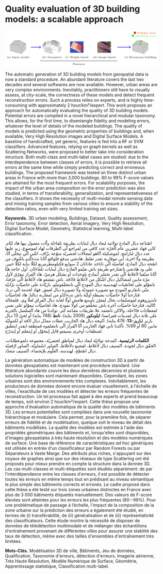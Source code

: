 # Quality evaluation of 3D building models: a scalable approach

![The graphical abstract](images/readme/graphical_abstract.png "Graphical abstract")

The automatic generation of 3D building models from geospatial data is now a standard procedure.
An abundant literature covers the last two decades and several softwares are now available.
However, urban areas are very complex environments.
Inevitably, practitioners still have to visually assess, at city-scale, the correctness of these models and detect frequent reconstruction errors.
Such a process relies on experts, and is highly time-consuming with approximately 2 hour/km²/expert.
This work proposes an approach for automatically evaluating the quality of 3D building models.
Potential errors are compiled in a novel hierarchical and modular taxonomy.
This allows, for the first time, to disentangle fidelity and modeling errors, whatever the level of details of the modeled buildings.
The quality of models is predicted using the geometric properties of buildings and, when available, Very High Resolution images and Digital Surface Models.
A baseline of handcrafted, yet generic, features is fed into a RF or SVM classifiers.
Advanced features, relying on graph kernels as well as Scattering Networks, were proposed to better take into consideration structure.
Both multi-class and multi-label cases are studied: due to the interdependence between classes of errors, it is possible to retrieve all errors at the same time while simply predicting correct and erroneous buildings.
The proposed framework was tested on three distinct urban areas in France with more than 3,000 buildings.
80 to 99% F-score values are attained for the most frequent errors.
For scalability purposes, the impact of the urban area composition on the error prediction was also studied, in terms of transferability, generalization, and representativeness of the classifiers.
It shows the necessity of multi-modal remote sensing data and mixing training samples from various cities to ensure a stability of the detection ratios, even with very limited training set sizes.

**Keywords.** 3D urban modeling, Buildings, Dataset, Quality assessment, Error taxonomy, Error detection, Aerial imagery, Very High Resolution, Digital Surface Model, Geometry, Statistical learning, Multi-label classification.


اصّناعة ديال انّمادج تولاتية لبعاد ديال لبنايات بطريقة تلقاءيّة ولّات معمول بيها هاد ليّام.
كاين فهاد عشرين عام الّخرّة عدد كافي من لمراجع لّي اتّطرقات لهاد لموضوع، زيد عليها عدد ديال لبارامج.
لموشكيلة أنّاهو لمجالات لحضريّة منوّعة بزّاف، اشّي الّي تيخلّي أنّا، بطريقة ولّا اخرة، أين موقاربة تقدر تغلط.
هادشي تيدفع فلواقع أنّانا نتءكّدو باشّوف من اصّحة ديال انّمادج، لقاضيّة الّي تاتاخد عاداتان 2 سوايع فكيلومطرمربع لكلّا بناية لكلّا خبير.
على ود هادشي تانقتارحو طريقة باش نقيّمو انّمادج ديال لبنايات تلقاءيّان.
أول حاجة هيّا أنّانا صنّفنا لأغلاط الّي تقدر تخسّر اّنمادج بلوحدات أو بشكل هرميّ.
هاد اتّفراز تيفرّق لأول مرّة مابين لمشاكيل ديال اشّكل من لأغلاط فادّقة.
باش نقشعو هاد لأغلاط الّي عرّفنا، تانعوّلو على لخاصّيات لهندسية ديال انّمودج الّي تانتحقّقومنّو، بازيّادة على خاصيّات برّانيّة منّي تانقارنو انّمودج مع تصويرة عموديّة ولّا تصويرة ديال لعمق.
فهاد لخدمة الّي درنا، قتارحنا أولا خاصيّات بصيطة أوليّة باش نتءكدّو من لمقاربة ديالنا.
هاد لخاصيّات تاندوزوهوم لموصنّيفات بحال لمفرّز بأوسع هامش أولّا لغابة ديال اتّفراق لعلّا وي.
فلمحالة اتّالية، قتارحنا خاصيّات آخرة باش نتحقّقو من كولّا نمودج.
هاد لخاصيّات تيعوّلو على نفس لمعطايات فادّخلة، والاكن تاتعتمد علا طريقات مقدّمة كتر.
توكدنا من هاد اتّسلسل باتّجربة على تلاتة ديال لمدينات ففرانسا: **ايلونكور** (2009 بناية)، **نانط** (748 بناية) أو لحيّ 13 ديال باريز (**باريز-13**: 478 بناية).
انّتيجة ديال هاد اتّجاريب عطات معدّل ديال ادّقة أو لكموليّة مابين 80 أو 99%.
تأكدنا تاني فهاد اتّجاريب أنّا اتّفراز الّي تانتعلموه فمنطقة ايقدر ايتطبق لمنطقات أوخرى بسيفتو قابل إيتحوّل أو إيتعمّم أو إيتدرّج.

**الكلمات الرئيسية.**  انّمدجة تولاتيّة لبعاد ديال لمناطق لحضريّة، مجموعة دلموعطايات، اتّحقّق ديال لجودة، اتّصنيف ديال لأغلاط، لقشيع دلأغلاط، اتّصاور اسّماويّة، اتّصاور ارّقميّة ديال اصّطح، لهندسة، اتّعلّوم بلإيحصاء، اتّصنيف متعدّد.


La génération automatique de modèles de construction 3D à partir de données géospatiales est maintenant une procédure standard.
Une littérature abondante couvre les deux dernières décennies et plusieurs solutions logicielles sont maintenant disponibles.
Cependant, les zones urbaines sont des environnements très complexes.
Inévitablement, les producteurs de données doivent encore évaluer visuellement, à l'échelle de villes, l'exactitude de ces modèles et détecter les erreurs fréquentes de reconstruction.
Un tel processus fait appel à des experts et prend beaucoup de temps, soit environ 2 hour/km²/expert.
Cette thèse propose une approche d'évaluation automatique de la qualité des modèles de bâtiments 3D.
Les erreurs potentielles sont compilées dans une nouvelle taxonomie hiérarchique et modulaire.
Cela permet, pour la première fois, de séparer erreurs de fidélité et de modélisation, quelque soit le niveau de détail des bâtiments modélisés.
La qualité des modèles est estimée à l'aide des propriétés géométriques des bâtiments et, lorsqu'elles sont disponibles, d'images géospatiales à très haute résolution et des modèles numériques de surface.
Une base de référence de caractéristiques *ad hoc* génériques est utilisée en entrée d'un classificateur par Random Forests ou par Séparateurs à Vaste Marge.
Des attributs plus riches, s'appuyant sur des noyaux de graphes ainsi que sur des réseaux de type Scattering ont été proposés pour mieux prendre en compte la structure dans la donnée 3D.
Les cas multi-classes et multi-étiquettes sont étudiés séparément: de par l'interdépendance entre les classes d'erreurs, il est possible de détecter toutes les erreurs en même temps tout en prédisant au niveau sémantique le plus simple des bâtiments corrects et erronés.
Le cadre proposé dans cette thèse a été testé sur trois zones urbaines distinctes en France avec plus de 3 000 bâtiments étiquetés manuellement.
Des valeurs de F-score élevées sont atteintes pour les erreurs les plus fréquentes (80--99%).
Pour une problématique de passage à l’échelle, l'impact de la composition de la zone urbaine sur la prédiction des erreurs a également été étudié, en termes de (i) transférabilité, de (ii) généralisation et de (iii) représentativité des classificateurs.
Cette étude montre la nécessité de disposer de données de télédétection multimodale et de mélanger des échantillons d'entraînement provenant de différentes villes pour assurer une stabilité des taux de détection, même avec des tailles d'ensembles d'entraînement très limitées.

**Mots-Clés.** Modélisation 3D de ville, Bâtiments, Jeu de données, Qualification, Taxonomie d'erreurs, détection d'erreurs, Imagerie aérienne, Très Haute Résolution, Modèle Numérique de Surface, Géométrie, Apprentissage statistique, Classification multi-label.
